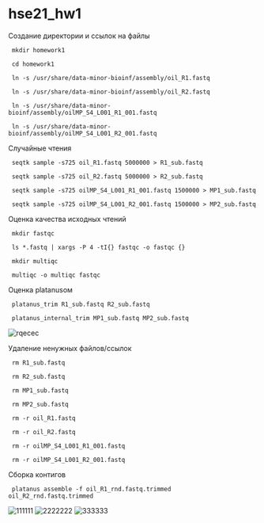 # hse21_hw1
 Создание директории и ссылок на файлы
 
     mkdir homework1
  
     cd homework1
  
     ln -s /usr/share/data-minor-bioinf/assembly/oil_R1.fastq
  
     ln -s /usr/share/data-minor-bioinf/assembly/oil_R2.fastq
  
     ln -s /usr/share/data-minor-bioinf/assembly/oilMP_S4_L001_R1_001.fastq
  
     ln -s /usr/share/data-minor-bioinf/assembly/oilMP_S4_L001_R2_001.fastq
  
 Случайные чтения

     seqtk sample -s725 oil_R1.fastq 5000000 > R1_sub.fastq

     seqtk sample -s725 oil_R2.fastq 5000000 > R2_sub.fastq

     seqtk sample -s725 oilMP_S4_L001_R1_001.fastq 1500000 > MP1_sub.fastq

     seqtk sample -s725 oilMP_S4_L001_R2_001.fastq 1500000 > MP2_sub.fastq

 Оценка качества исходных чтений
 
     mkdir fastqc

     ls *.fastq | xargs -P 4 -tI{} fastqc -o fastqc {}

     mkdir multiqc

     multiqc -o multiqc fastqc 

Оценка platanusом

     platanus_trim R1_sub.fastq R2_sub.fastq 

     platanus_internal_trim MP1_sub.fastq MP2_sub.fastq
![rqecec](https://user-images.githubusercontent.com/91056319/139139694-bc4f9e6d-93f2-420e-9729-2c7530cd02f1.JPG)

Удаление ненужных файлов/ссылок

     rm R1_sub.fastq

     rm R2_sub.fastq

     rm MP1_sub.fastq

     rm MP2_sub.fastq

     rm -r oil_R1.fastq

     rm -r oil_R2.fastq

     rm -r oilMP_S4_L001_R1_001.fastq

     rm -r oilMP_S4_L001_R2_001.fastq

Сборка контигов
     
     platanus assemble -f oil_R1_rnd.fastq.trimmed oil_R2_rnd.fastq.trimmed
![111111](https://user-images.githubusercontent.com/91056319/139144323-e7f02f18-717b-4e15-916b-c377a1cb4e34.JPG)
![2222222](https://user-images.githubusercontent.com/91056319/139144329-16f71c96-f4cf-4fe8-92c0-e56f3739c5fa.JPG)
![333333](https://user-images.githubusercontent.com/91056319/139144332-6dd7da80-7805-4e0a-87c1-24e0819252ce.JPG)





